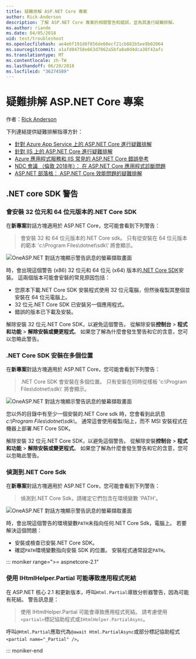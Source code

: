 ```yaml
---
title: 疑難排解 ASP.NET Core 專案
author: Rick-Anderson
description: 了解 ASP.NET Core 專案的相關警告和錯誤，並為其進行疑難排解。
ms.author: riande
ms.date: 04/05/2018
uid: test/troubleshoot
ms.openlocfilehash: ae4e6f191d8f856de60ecf21cb882b5ee9b02064
ms.sourcegitcommit: a1afd04758e663d7062a5bfa8a0d4dca38f42afc
ms.translationtype: MT
ms.contentlocale: zh-TW
ms.lasthandoff: 06/20/2018
ms.locfileid: "36274589"
---
```

# <a name="troubleshoot-aspnet-core-projects"></a>疑難排解 ASP.NET Core 專案

作者：[Rick Anderson](https://twitter.com/RickAndMSFT)

下列連結提供疑難排解指導方針：

* [針對 Azure App Service 上的 ASP.NET Core 進行疑難排解](xref:host-and-deploy/azure-apps/troubleshoot)
* [針對 IIS 上的 ASP.NET Core 進行疑難排解](xref:host-and-deploy/iis/troubleshoot)
* [Azure 應用程式服務和 IIS 常見的 ASP.NET Core 錯誤參考](xref:host-and-deploy/azure-iis-errors-reference)
* [NDC 會議 （倫敦 2018年）： 在 ASP.NET Core 應用程式診斷問題](https://www.youtube.com/watch?v=RYI0DHoIVaA)
* [ASP.NET 部落格： ASP.NET Core 效能問題的疑難排解](https://blogs.msdn.microsoft.com/webdev/2018/05/23/asp-net-core-performance-improvements/)

## <a name="net-core-sdk-warnings"></a>.NET core SDK 警告

### <a name="both-the-32-bit-and-64-bit-versions-of-the-net-core-sdk-are-installed"></a>會安裝 32 位元和 64 位元版本的.NET Core SDK

在**新專案**對話方塊適用於 ASP.NET Core，您可能會看到下列警告：

> 會安裝 32 和 64 位元版本的.NET Core sdk。 只有從安裝在 64 位元版本的範本 'c:\\Program Files\\dotnet\\sdk\\' 將會顯示。

![OneASP.NET 對話方塊顯示警告訊息的螢幕擷取畫面](troubleshoot/_static/both32and64bit.png)

時，會出現這個警告 (x86) 32 位元和 64 位元 (x64) 版本的[.NET Core SDK](https://www.microsoft.com/net/download/all)安裝。 這兩個版本可能會安裝的常見原因包括：

* 您原本下載.NET Core SDK 安裝程式使用 32 位元電腦，但然後複製其整個並安裝在 64 位元電腦上。
* 32 位元.NET Core SDK 已安裝另一個應用程式。
* 錯誤的版本已下載及安裝。

解除安裝 32 位元.NET Core SDK，以避免這個警告。 從解除安裝**控制台** > **程式和功能** > **解除安裝或變更程式**。 如果您了解為什麼會發生警告和它的含意，您可以忽略此警告。

### <a name="the-net-core-sdk-is-installed-in-multiple-locations"></a>.NET Core SDK 安裝在多個位置

在**新專案**對話方塊適用於 ASP.NET Core，您可能會看到下列警告：

> .NET Core SDK 會安裝在多個位置。 只有安裝在同時從樣板 'c:\\Program Files\\dotnet\\sdk\\' 將會顯示。

![OneASP.NET 對話方塊顯示警告訊息的螢幕擷取畫面](troubleshoot/_static/multiplelocations.png)

您以外的目錄中有至少一個安裝的.NET Core sdk 時，您會看到此訊息*c:\\Program Files\\dotnet\\sdk\\*。 通常這會使用複製/貼上，而不 MSI 安裝程式在機器上部署.NET Core SDK。

解除安裝 32 位元.NET Core SDK，以避免這個警告。 從解除安裝**控制台** > **程式和功能** > **解除安裝或變更程式**。 如果您了解為什麼會發生警告和它的含意，您可以忽略此警告。

### <a name="no-net-core-sdks-were-detected"></a>偵測到.NET Core Sdk

在**新專案**對話方塊適用於 ASP.NET Core，您可能會看到下列警告：

> 偵測到.NET Core Sdk，請確定它們包含在環境變數 'PATH'。

![OneASP.NET 對話方塊顯示警告訊息的螢幕擷取畫面](troubleshoot/_static/NoNetCore.png)

時，會出現這個警告的環境變數`PATH`未指向任何.NET Core Sdk，電腦上。 若要解決這個問題：

* 安裝或檢查已安裝.NET Core SDK。
* 確認`PATH`環境變數指向安裝 SDK 的位置。 安裝程式通常設定`PATH`。

::: moniker range=">= aspnetcore-2.1"

### <a name="use-of-ihtmlhelperpartial-may-result-in-app-deadlocks"></a>使用 IHtmlHelper.Partial 可能導致應用程式死結

在 ASP.NET 核心 2.1 和更新版本，呼叫`Html.Partial`導致分析器警告，因為可能有死結。 警告訊息是：

> 使用 IHtmlHelper.Partial 可能會導致應用程式死結。 請考慮使用`<partial>`標記協助程式或`IHtmlHelper.PartialAsync`。

呼叫`@Html.Partial`應取代為`@await Html.PartialAsync`或部分標記協助程式`<partial name="_Partial" />`。

::: moniker-end
